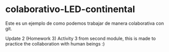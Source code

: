 # colaborativo-LED-continental

Este es un ejemplo de como podemos trabajar de manera colaborativa con git.

Update 2 (Homework 3)
Activity 3 from second module, this is made to practice the collaboration with human beings :)
